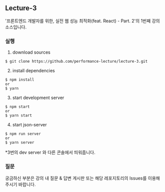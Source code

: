 ## Lecture-3

'프론트엔드 개발자를 위한, 실전 웹 성능 최적화(feat. React) - Part. 2'의 1번째 강의 소스입니다.

### 실행

1. download sources

```
$ git clone https://github.com/performance-lecture/lecture-3.git
```

2. install dependencies

```
$ npm install
or
$ yarn
```

3. start development server

```
$ npm start
or
$ yarn start
```

4. start json-server

```
$ npm run server
or
$ yarn server
```
*3번의 dev server 와 다른 콘솔에서 띄워줍니다.

### 질문

궁금하신 부분은 강의 내 질문 & 답변 게시판 또는 해당 레포지토리의 Issues를 이용해주시기 바랍니다.
